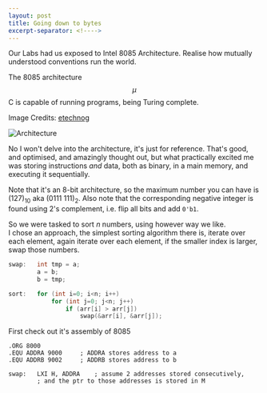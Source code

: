 ```yaml
---
layout: post
title: Going down to bytes
excerpt-separator: <!---->
---
```


Our Labs had us exposed to Intel 8085 Architecture. Realise how mutually understood conventions run the world.

<!---->

The 8085 architecture $$ \mu $$C is capable of running programs, being Turing complete.

Image Credits: [etechnog](https://www.etechnog.com/2021/11/8085-block-diagram-architecture.html)

![Architecture]({{site.baseurl}}/images/8085_architecture.png)

No I won't delve into the architecture, it's just for reference. That's good, and optimised, and amazingly thought out, but what practically excited me was storing instructions *and* data, both as binary, in a main memory, and executing it sequentially.

Note that it's an 8-bit architecture, so the maximum number you can have is (127)<sub>10</sub> aka (0111 111)<sub>2</sub>. Also note that the corresponding negative integer is found using 2's complement, i.e. flip all bits and add `0'b1`.

So we were tasked to sort *n* numbers, using however way we like.  
I chose an approach, the simplest sorting algorithm there is, iterate over each element, again iterate over each element, if the smaller index is larger, swap those numbers.

```c
swap:   int tmp = a;
        a = b;
        b = tmp;

sort:   for (int i=0; i<n; i++)
            for (int j=0; j<n; j++)
                if (arr[i] > arr[j])
                    swap(&arr[i], &arr[j]);
```

First check out it's assembly of 8085

```assembly
.ORG 8000
.EQU ADDRA 9000     ; ADDRA stores address to a
.EQU ADDRB 9002     ; ADDRB stores address to b

swap:   LXI H, ADDRA    ; assume 2 addresses stored consecutively, 
        ; and the ptr to those addresses is stored in M
```
